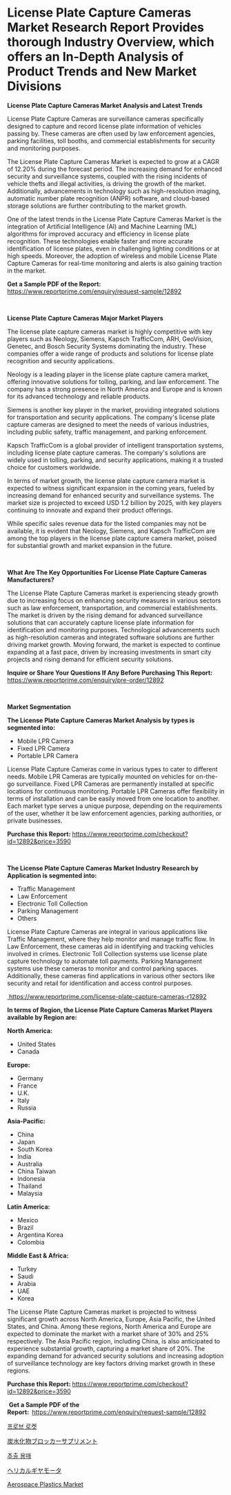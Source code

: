 <p><h1>License Plate Capture Cameras Market Research Report Provides thorough Industry Overview, which offers an In-Depth Analysis of Product Trends and New Market Divisions</h1></p><p><strong>License Plate Capture Cameras Market Analysis and Latest Trends</strong></p>
<p><p>License Plate Capture Cameras are surveillance cameras specifically designed to capture and record license plate information of vehicles passing by. These cameras are often used by law enforcement agencies, parking facilities, toll booths, and commercial establishments for security and monitoring purposes.</p><p>The License Plate Capture Cameras Market is expected to grow at a CAGR of 12.20% during the forecast period. The increasing demand for enhanced security and surveillance systems, coupled with the rising incidents of vehicle thefts and illegal activities, is driving the growth of the market. Additionally, advancements in technology such as high-resolution imaging, automatic number plate recognition (ANPR) software, and cloud-based storage solutions are further contributing to the market growth.</p><p>One of the latest trends in the License Plate Capture Cameras Market is the integration of Artificial Intelligence (AI) and Machine Learning (ML) algorithms for improved accuracy and efficiency in license plate recognition. These technologies enable faster and more accurate identification of license plates, even in challenging lighting conditions or at high speeds. Moreover, the adoption of wireless and mobile License Plate Capture Cameras for real-time monitoring and alerts is also gaining traction in the market.</p></p>
<p><strong>Get a Sample PDF of the Report:&nbsp;</strong> <a href="https://www.reportprime.com/enquiry/request-sample/12892">https://www.reportprime.com/enquiry/request-sample/12892</a></p>
<p>&nbsp;</p>
<p><strong>License Plate Capture Cameras Major Market Players</strong></p>
<p><p>The license plate capture cameras market is highly competitive with key players such as Neology, Siemens, Kapsch TrafficCom, ARH, GeoVision, Genetec, and Bosch Security Systems dominating the industry. These companies offer a wide range of products and solutions for license plate recognition and security applications.</p><p>Neology is a leading player in the license plate capture camera market, offering innovative solutions for tolling, parking, and law enforcement. The company has a strong presence in North America and Europe and is known for its advanced technology and reliable products.</p><p>Siemens is another key player in the market, providing integrated solutions for transportation and security applications. The company's license plate capture cameras are designed to meet the needs of various industries, including public safety, traffic management, and parking enforcement.</p><p>Kapsch TrafficCom is a global provider of intelligent transportation systems, including license plate capture cameras. The company's solutions are widely used in tolling, parking, and security applications, making it a trusted choice for customers worldwide.</p><p>In terms of market growth, the license plate capture camera market is expected to witness significant expansion in the coming years, fueled by increasing demand for enhanced security and surveillance systems. The market size is projected to exceed USD 1.2 billion by 2025, with key players continuing to innovate and expand their product offerings.</p><p>While specific sales revenue data for the listed companies may not be available, it is evident that Neology, Siemens, and Kapsch TrafficCom are among the top players in the license plate capture camera market, poised for substantial growth and market expansion in the future.</p></p>
<p>&nbsp;</p>
<p><strong>What Are The Key Opportunities For License Plate Capture Cameras Manufacturers?</strong></p>
<p><p>The License Plate Capture Cameras market is experiencing steady growth due to increasing focus on enhancing security measures in various sectors such as law enforcement, transportation, and commercial establishments. The market is driven by the rising demand for advanced surveillance solutions that can accurately capture license plate information for identification and monitoring purposes. Technological advancements such as high-resolution cameras and integrated software solutions are further driving market growth. Moving forward, the market is expected to continue expanding at a fast pace, driven by increasing investments in smart city projects and rising demand for efficient security solutions.</p></p>
<p><strong>Inquire or Share Your Questions If Any Before Purchasing This Report:</strong> <a href="https://www.reportprime.com/enquiry/pre-order/12892">https://www.reportprime.com/enquiry/pre-order/12892</a></p>
<p>&nbsp;</p>
<p><strong>Market Segmentation</strong></p>
<p><strong>The License Plate Capture Cameras Market Analysis by types is segmented into:</strong></p>
<p><ul><li>Mobile LPR Camera</li><li>Fixed LPR Camera</li><li>Portable LPR Camera</li></ul></p>
<p><p>License Plate Capture Cameras come in various types to cater to different needs. Mobile LPR Cameras are typically mounted on vehicles for on-the-go surveillance. Fixed LPR Cameras are permanently installed at specific locations for continuous monitoring. Portable LPR Cameras offer flexibility in terms of installation and can be easily moved from one location to another. Each market type serves a unique purpose, depending on the requirements of the user, whether it be law enforcement agencies, parking authorities, or private businesses.</p></p>
<p><strong>Purchase this Report:&nbsp;</strong><a href="https://www.reportprime.com/checkout?id=12892&price=3590">https://www.reportprime.com/checkout?id=12892&price=3590</a></p>
<p>&nbsp;</p>
<p><strong>The License Plate Capture Cameras Market Industry Research by Application is segmented into:</strong></p>
<p><ul><li>Traffic Management</li><li>Law Enforcement</li><li>Electronic Toll Collection</li><li>Parking Management</li><li>Others</li></ul></p>
<p><p>License Plate Capture Cameras are integral in various applications like Traffic Management, where they help monitor and manage traffic flow. In Law Enforcement, these cameras aid in identifying and tracking vehicles involved in crimes. Electronic Toll Collection systems use license plate capture technology to automate toll payments. Parking Management systems use these cameras to monitor and control parking spaces. Additionally, these cameras find applications in various other sectors like security and retail for identification and access control purposes.</p></p>
<p><a href="https://www.reportprime.com/license-plate-capture-cameras-r12892">&nbsp;https://www.reportprime.com/license-plate-capture-cameras-r12892</a></p>
<p><strong>In terms of Region, the License Plate Capture Cameras Market Players available by Region are:</strong></p>
<p>
    <p> <strong> North America: </strong>
        <ul>
            <li>United States</li>
            <li>Canada</li>
        </ul>
        </p> 
    <p> <strong> Europe: </strong>
        <ul>
            <li>Germany</li>
            <li>France</li>
            <li>U.K.</li>
            <li>Italy</li>
            <li>Russia</li>
        </ul>
        </p> 
    <p> <strong> Asia-Pacific: </strong>
        <ul>
            <li>China</li>
            <li>Japan</li>
            <li>South Korea</li>
            <li>India</li>
            <li>Australia</li>
            <li>China Taiwan</li>
            <li>Indonesia</li>
            <li>Thailand</li>
            <li>Malaysia</li>
        </ul>
        </p> 
    <p> <strong> Latin America: </strong>
        <ul>
            <li>Mexico</li>
            <li>Brazil</li>
            <li>Argentina Korea</li>
            <li>Colombia</li>
        </ul>
        </p> 
    <p> <strong> Middle East & Africa: </strong>
        <ul>
            <li>Turkey</li>
            <li>Saudi</li>
            <li>Arabia</li>
            <li>UAE</li>
            <li>Korea</li>
        </ul>
    </p>
    </p>
<p><p>The License Plate Capture Cameras market is projected to witness significant growth across North America, Europe, Asia Pacific, the United States, and China. Among these regions, North America and Europe are expected to dominate the market with a market share of 30% and 25% respectively. The Asia Pacific region, including China, is also anticipated to experience substantial growth, capturing a market share of 20%. The expanding demand for advanced security solutions and increasing adoption of surveillance technology are key factors driving market growth in these regions.</p></p>
<p><strong>Purchase this Report: </strong><a href="https://www.reportprime.com/checkout?id=12892&price=3590">https://www.reportprime.com/checkout?id=12892&price=3590</a></p>
<p>&nbsp;<strong>Get a Sample PDF of the Report:&nbsp;&nbsp;</strong><a href="https://www.reportprime.com/enquiry/request-sample/12892">https://www.reportprime.com/enquiry/request-sample/12892</a></p>
<p><strong></strong></p>
<p><p><a href="https://medium.com/@bobbyreitenberg879562023/2024%EB%85%84%EB%B6%80%ED%84%B0-2031%EB%85%84%EA%B9%8C%EC%A7%80%EC%9D%98-%EA%B8%B0%EA%B0%84%EC%97%90-%EB%8C%80%ED%95%9C-%ED%83%90%EC%82%AC-%EB%A1%9C%EC%BC%93-%EC%8B%9C%EC%9E%A5-%EB%B6%84%EC%84%9D-%EB%B0%8F-%ED%81%AC%EA%B8%B0-%EC%98%88%EC%B8%A1-f7c661c8a25c">프로브 로켓</a></p><p><a href="https://medium.com/@austincooper525/%E3%82%AB%E3%83%BC%E3%83%9C%E3%83%B3%E3%83%96%E3%83%AD%E3%83%83%E3%82%AB%E3%83%BC%E3%82%B5%E3%83%97%E3%83%AA%E3%83%A1%E3%83%B3%E3%83%88%E5%B8%82%E5%A0%B4%E3%81%AE%E8%A6%8F%E6%A8%A1%E3%81%A8%E5%B8%82%E5%A0%B4%E5%8B%95%E5%90%91-%E5%AE%8C%E5%85%A8%E3%81%AA%E7%94%A3%E6%A5%AD%E6%A6%82%E8%A6%81-2024%E5%B9%B4%E3%81%8B%E3%82%892031%E5%B9%B4-1a3f7fb153ae">炭水化物ブロッカーサプリメント</a></p><p><a href="https://medium.com/@cordiehyatt1/%EC%B6%94%EC%B6%9C%EC%9A%A9-%EC%9A%A9%EB%A7%A4-%EC%8B%9C%EC%9E%A5-%EC%9D%B8%EC%82%AC%EC%9D%B4%ED%8A%B8-%EC%8B%9C%EC%9E%A5-%EB%8F%99%ED%96%A5-%EC%84%B1%EC%9E%A5-2024%EB%85%84%EB%B6%80%ED%84%B0-2031%EB%85%84%EA%B9%8C%EC%A7%80-%EC%98%88%EC%B8%A1%EB%90%9C-%EA%B2%83-fe5e540f0664">추출 용매</a></p><p><a href="https://medium.com/@fosterfahey38/%E3%83%98%E3%83%AA%E3%82%AB%E3%83%AB%E3%82%AE%E3%83%A4%E3%83%A2%E3%83%BC%E3%82%BF%E3%81%AE%E5%B8%82%E5%A0%B4%E5%8B%95%E5%90%91-%E5%B8%82%E5%A0%B4%E5%8B%95%E5%90%91-%E6%88%90%E9%95%B7-2024%E5%B9%B4%E3%81%8B%E3%82%892031%E5%B9%B4%E3%81%BE%E3%81%A7%E3%81%AE%E4%BA%88%E6%B8%AC-92a97f4b07c1">ヘリカルギヤモータ</a></p><p><a href="https://issuu.com/reportprime-2/docs/aerospace-plastics-market-size-2030.pptx">Aerospace Plastics Market</a></p></p>